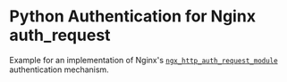 # Python Authentication for Nginx auth_request

Example for an implementation of Nginx's [`ngx_http_auth_request_module`](https://nginx.org/en/docs/http/ngx_http_auth_request_module.html) authentication mechanism.